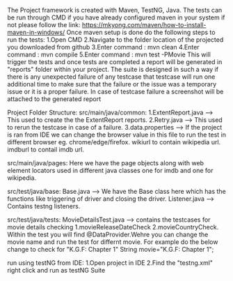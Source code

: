 The Project framework is created with Maven, TestNG, Java.
The tests can be run through CMD if you have already configured maven in your system if not please follow the link: https://mkyong.com/maven/how-to-install-maven-in-windows/
Once maven setup is done do the following steps to run the tests:
1.Open CMD
2.Navigate to the folder location of the projected you downloaded from github
3.Enter command :  mvn clean
4.Enter command :  mvn compile
5.Enter command :  mvn test -PMovie
This will trigger the tests and once tests are completed a report will be generated in "reports" folder within your project. 
The suite is designed in such a way if there is any unexpected failure of any testcase that testcase will run one additional time to make sure that the failure or the issue was a temporary issue or it is a proper failure. In case of testcase failure a screenshot will be attached to the generated report 

Project Folder Structure:
src/main/java/common:
1.ExtentReport.java --> This used to create the the ExtentReport reports.
2.Retry.java -->  This used to rerun the testcase in case of a failure.
3.data.properties --> If the project is ran from IDE we can change the browser value in this file to run the test in different browser eg. chrome/edge/firefox.
wikiurl to contain wikipedia url.
imdburl to contail imdb url.

src/main/java/pages:
Here we have the page objects along with web element locators used in different java classes one for imdb and one for wikipedia.

src/test/java/base:
Base.java --> We have the Base class here which has the functions like triggering of driver and closing the driver.
Listener.java --> Contains testng listeners.

src/test/java/tests:
MovieDetailsTest.java --> contains the testcases for movie details checking 1.movieReleaseDateCheck 2.movieCountryCheck.
Within the test you will find @DataProvider.Wehre you can change the movie name and run the test for differnt movie. For example do the below change to check for "K.G.F: Chapter 1"
String movie="K.G.F: Chapter 1";

run using testNG from IDE:
1.Open project in IDE
2.Find the "testng.xml" right click and run as testNG Suite




